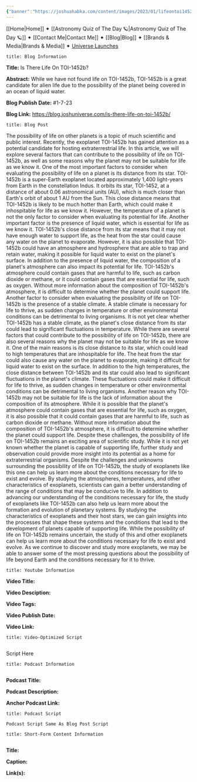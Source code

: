 ```yaml
---
{"banner":"https://joshuahabka.com/content/images/2023/01/lifeontoi1452b.png","banner_x":0.5,"dg-publish":true,"permalink":"/blog/is-there-life-on-toi-1452b/","dgPassFrontmatter":true,"noteIcon":"","created":"","updated":""}
---
```




<div class="transclusion internal-embed is-loaded"><div class="markdown-embed">



[[Home\|Home]] ✦ [[Astronomy Quiz of The Day 🪐\|Astronomy Quiz of The Day 🪐]] ✦ [[Contact Me\|Contact Me]] ✦ [[Blog\|Blog]] ✦ [[Brands & Media\|Brands & Media]] ✦ [Universe Launches](https://stardashusa.com/)


</div></div>


```ad-info
title: Blog Information
```

**Title:** Is There Life On TOI-1452b?

**Abstract:** While we have not found life on TOI-1452b, TOI-1452b is a great candidate for alien life due to the possibility of the planet being covered in an ocean of liquid water.

**Blog Publish Date:** #1-7-23

**Blog Link:** https://blog.joshuniverse.com/is-there-life-on-toi-1452b/

```ad-abstract
title: Blog Post
```

The possibility of life on other planets is a topic of much scientific and public interest. Recently, the exoplanet TOI-1452b has gained attention as a potential candidate for hosting extraterrestrial life. In this article, we will explore several factors that can contribute to the possibility of life on TOI-1452b, as well as some reasons why the planet may not be suitable for life as we know it.
One of the most important factors to consider when evaluating the possibility of life on a planet is its distance from its star. TOI-1452b is a super-Earth exoplanet located approximately 1,400 light-years from Earth in the constellation Indus. It orbits its star, TOI-1452, at a distance of about 0.06 astronomical units (AU), which is much closer than Earth's orbit of about 1 AU from the Sun. This close distance means that TOI-1452b is likely to be much hotter than Earth, which could make it inhospitable for life as we know it.
However, the temperature of a planet is not the only factor to consider when evaluating its potential for life. Another important factor is the presence of liquid water, which is essential for life as we know it. TOI-1452b's close distance from its star means that it may not have enough water to support life, as the heat from the star could cause any water on the planet to evaporate. However, it is also possible that TOI-1452b could have an atmosphere and hydrosphere that are able to trap and retain water, making it possible for liquid water to exist on the planet's surface.
In addition to the presence of liquid water, the composition of a planet's atmosphere can also impact its potential for life. TOI-1452b's atmosphere could contain gases that are harmful to life, such as carbon dioxide or methane, or it could contain gases that are essential for life, such as oxygen. Without more information about the composition of TOI-1452b's atmosphere, it is difficult to determine whether the planet could support life.
Another factor to consider when evaluating the possibility of life on TOI-1452b is the presence of a stable climate. A stable climate is necessary for life to thrive, as sudden changes in temperature or other environmental conditions can be detrimental to living organisms. It is not yet clear whether TOI-1452b has a stable climate, as the planet's close distance from its star could lead to significant fluctuations in temperature.
While there are several factors that could contribute to the possibility of life on TOI-1452b, there are also several reasons why the planet may not be suitable for life as we know it. One of the main reasons is its close distance to its star, which could lead to high temperatures that are inhospitable for life. The heat from the star could also cause any water on the planet to evaporate, making it difficult for liquid water to exist on the surface.
In addition to the high temperatures, the close distance between TOI-1452b and its star could also lead to significant fluctuations in the planet's climate. These fluctuations could make it difficult for life to thrive, as sudden changes in temperature or other environmental conditions can be detrimental to living organisms.
Another reason why TOI-1452b may not be suitable for life is the lack of information about the composition of its atmosphere. While it is possible that the planet's atmosphere could contain gases that are essential for life, such as oxygen, it is also possible that it could contain gases that are harmful to life, such as carbon dioxide or methane. Without more information about the composition of TOI-1452b's atmosphere, it is difficult to determine whether the planet could support life.
Despite these challenges, the possibility of life on TOI-1452b remains an exciting area of scientific study. While it is not yet known whether the planet is capable of supporting life, further study and observation could provide more insight into its potential as a home for extraterrestrial organisms.
Despite the challenges and unknowns surrounding the possibility of life on TOI-1452b, the study of exoplanets like this one can help us learn more about the conditions necessary for life to exist and evolve. By studying the atmospheres, temperatures, and other characteristics of exoplanets, scientists can gain a better understanding of the range of conditions that may be conducive to life.
In addition to advancing our understanding of the conditions necessary for life, the study of exoplanets like TOI-1452b can also help us learn more about the formation and evolution of planetary systems. By studying the characteristics of exoplanets and their host stars, we can gain insights into the processes that shape these systems and the conditions that lead to the development of planets capable of supporting life.
While the possibility of life on TOI-1452b remains uncertain, the study of this and other exoplanets can help us learn more about the conditions necessary for life to exist and evolve. As we continue to discover and study more exoplanets, we may be able to answer some of the most pressing questions about the possibility of life beyond Earth and the conditions necessary for it to thrive.

```ad-info
title: Youtube Information
```

**Video Title:**

**Video Desciption:**

**Video Tags:**

**Video Publish Date:**

**Video Link:**

```ad-abstract
title: Video-Optimized Script


```

Script Here

```ad-info
title: Podcast Information


```

**Podcast Title:**

**Podcast Description:**

**Anchor Podcast Link:**

```ad-info
title: Podcast Script

Podcast Script Same As Blog Post Script

```


```ad-info
title: Short-Form Content Information


```

**Title:**

**Caption:**

**Link(s):**

